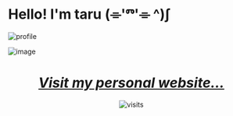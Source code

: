 # Hello! I'm taru  (⌯'ⱅ'⌯ ^)∫

![profile](https://github.com/user-attachments/assets/5d629663-c91b-4b52-8889-ecbda604f43c)


![image](https://github.com/user-attachments/assets/19547091-4751-41f0-aeee-3aad85cf878d)

<div align="center">
<a href="https://taruscript.github.io">
  <h1><i>Visit my personal website...</i></h1>
</a>
</div>

<div align="center">
<img src="https://visit-counter.vercel.app/counter.png?page=https%3A%2F%2Fgithub.com%2Ftaruscript&s=47&c=00ff00&bg=00000000&no=2&ff=digi&tb=&ta=" alt="visits">
</div>
